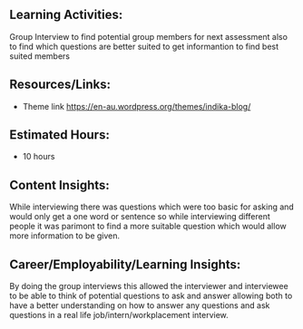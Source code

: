## Learning Activities:
Group Interview to find potential group members for next assessment also to find which questions are better suited to get informantion to find best suited members

## Resources/Links:
- Theme link https://en-au.wordpress.org/themes/indika-blog/

## Estimated Hours:
- 10 hours

## Content Insights:
While interviewing there was questions which were too basic for asking and would only get a one word or sentence so while interviewing different people it was parimont to find a more suitable question which would allow more information to be given.

## Career/Employability/Learning Insights:
By doing the group interviews this allowed the interviewer and interviewee to be able to think of potential questions to ask and answer allowing both to have a better understanding on how to answer any questions and ask questions in a real life job/intern/workplacement interview.
